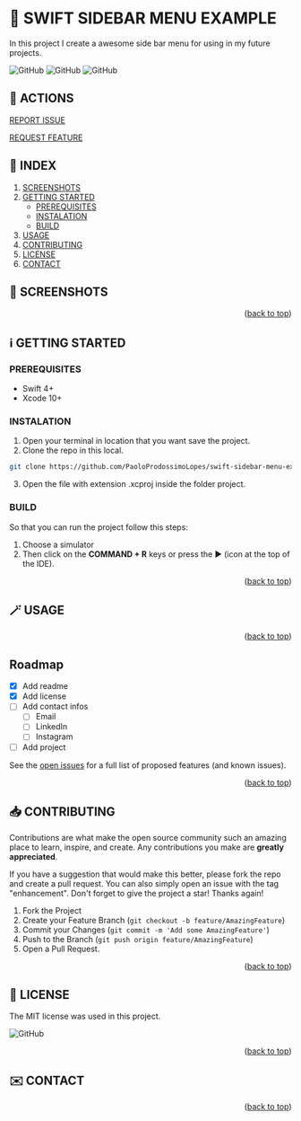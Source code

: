 <!-- SET TOP ANCHOR -->
<div id="top"></div>



<!-- PROJECT NAME -->
#  SWIFT SIDEBAR MENU EXAMPLE 



<!-- DESCRIPTION -->
In this project I create a awesome side bar menu for using in my future projects.



<!-- INFO BADGES -->
![GitHub](https://img.shields.io/github/forks/PaoloProdossimoLopes/swift-sidebar-menu-example?style=flat-square)
![GitHub](https://img.shields.io/github/stars/PaoloProdossimoLopes/swift-sidebar-menu-example?style=flat-square)
![GitHub](https://img.shields.io/github/issues/PaoloProdossimoLopes/swift-sidebar-menu-example?style=flat-square)


<!-- ACTIONS -->
## 🔎  ACTIONS
[REPORT ISSUE](https://github.com/PaoloProdossimoLopes/swift-sidebar-menu-example/issues)

[REQUEST FEATURE](https://github.com/PaoloProdossimoLopes/swift-sidebar-menu-example/pulls)

<!-- Index -->
## 🔢  INDEX 
1. [SCREENSHOTS](#screenshots)
2. [GETTING STARTED](#getting-started)
    - [PREREQUISITES](#prerequisites)
    - [INSTALATION](#instalation)
    - [BUILD](#build)
4. [USAGE](#usage)
5. [CONTRIBUTING](#contributing)
6. [LICENSE](#license)
7. [CONTACT](#contact)



<!-- SCREENSHOTS -->
## 📸  SCREENSHOTS <a name="screenshots"></a>

<p align="right">(<a href="#top">back to top</a>)</p>



<!-- GETTING STARTED -->
## ℹ️  GETTING STARTED <a name="getting-started"></a>

### PREREQUISITES 
- Swift 4+
- Xcode 10+

### INSTALATION
1. Open your terminal in location that you want save the project.
2. Clone the repo in this local.
```sh
git clone https://github.com/PaoloProdossimoLopes/swift-sidebar-menu-example.git
```
3. Open the file with extension .xcproj inside the folder project.
   
### BUILD
So that you can run the project follow this steps:
1. Choose a simulator 
2. Then click on the **COMMAND + R** keys or press the ▶︎ (icon at the top of the IDE).

<p align="right">(<a href="#top">back to top</a>)</p>



<!-- USAGE EXAMPLES -->
## 🪄 USAGE <a name="usage"></a>

<p align="right">(<a href="#top">back to top</a>)</p>



<!-- ROADMAP -->
## Roadmap

- [x] Add readme
- [x] Add license
- [ ] Add contact infos
    - [ ] Email
    - [ ] LinkedIn
    - [ ] Instagram
- [ ] Add project

See the [open issues](https://github.com/PaoloProdossimoLopes/swift-sidebar-menu-example/issues) for a full list of proposed features (and known issues).

<p align="right">(<a href="#top">back to top</a>)</p>



<!-- CONTRIBUTING -->
## 📥  CONTRIBUTING <a name="contributing"></a>
Contributions are what make the open source community such an amazing place to learn, inspire, and create. Any contributions you make are **greatly appreciated**.

If you have a suggestion that would make this better, please fork the repo and create a pull request. You can also simply open an issue with the tag "enhancement".
Don't forget to give the project a star! Thanks again!

1. Fork the Project
2. Create your Feature Branch (`git checkout -b feature/AmazingFeature`)
3. Commit your Changes (`git commit -m 'Add some AmazingFeature'`)
4. Push to the Branch (`git push origin feature/AmazingFeature`)
5. Open a Pull Request.

<p align="right">(<a href="#top">back to top</a>)</p>



<!-- LICENSE -->
## 📃  LICENSE <a name="license"></a>
The MIT license was used in this project.

![GitHub](https://img.shields.io/github/license/PaoloProdossimoLopes/swift-sidebar-menu-example?style=flat-square)

<p align="right">(<a href="#top">back to top</a>)</p>



<!-- CONTACT -->
## ✉️  CONTACT <a name="contact"></a>

<p align="right">(<a href="#top">back to top</a>)</p>
